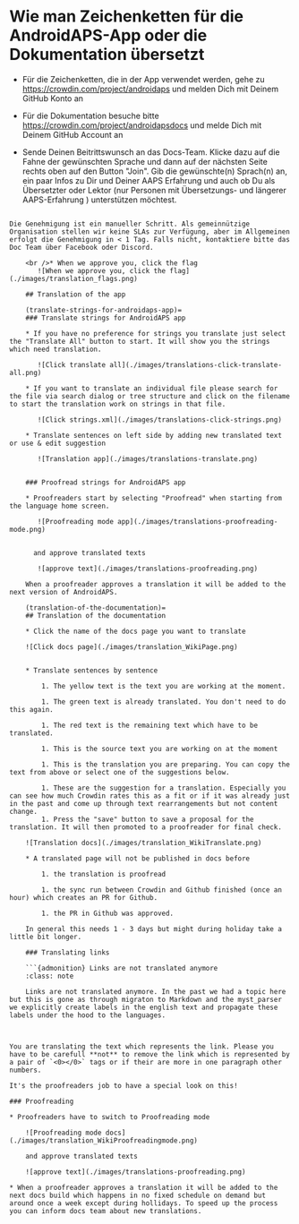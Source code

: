 # Wie man Zeichenketten für die AndroidAPS-App oder die Dokumentation übersetzt

* Für die Zeichenketten, die in der App verwendet werden, gehe zu <https://crowdin.com/project/androidaps> und melden Dich mit Deinem GitHub Konto an
* Für die Dokumentation besuche bitte <https://crowdin.com/project/androidapsdocs> und melde Dich mit Deinem GitHub Account an

* Sende Deinen Beitrittswunsch an das Docs-Team. Klicke dazu auf die Fahne der gewünschten Sprache und dann auf der nächsten Seite rechts oben auf den Button "Join". Gib die gewünschte(n) Sprach(n) an, ein paar Infos zu Dir und Deiner AAPS Erfahrung und auch ob Du als Übersetzter oder Lektor (nur Personen mit Übersetzungs- und längerer AAPS-Erfahrung ) unterstützen möchtest.

```{admonition} Time for Approval :class: note

Die Genehmigung ist ein manueller Schritt. Als gemeinnützige Organisation stellen wir keine SLAs zur Verfügung, aber im Allgemeinen erfolgt die Genehmigung in < 1 Tag. Falls nicht, kontaktiere bitte das Doc Team über Facebook oder Discord.

    <br />* When we approve you, click the flag
       ![When we approve you, click the flag](./images/translation_flags.png)
    
    ## Translation of the app
    
    (translate-strings-for-androidaps-app)=
    ### Translate strings for AndroidAPS app
    
    * If you have no preference for strings you translate just select the "Translate All" button to start. It will show you the strings which need translation.
    
       ![Click translate all](./images/translations-click-translate-all.png)
    
    * If you want to translate an individual file please search for the file via search dialog or tree structure and click on the filename to start the translation work on strings in that file.
    
       ![Click strings.xml](./images/translations-click-strings.png)
    
    * Translate sentences on left side by adding new translated text or use & edit suggestion 
    
       ![Translation app](./images/translations-translate.png)
    
    
    ### Proofread strings for AndroidAPS app
    
    * Proofreaders start by selecting "Proofread" when starting from the language home screen.
    
       ![Proofreading mode app](./images/translations-proofreading-mode.png) 
    
    
      and approve translated texts 
    
       ![approve text](./images/translations-proofreading.png)
    
    When a proofreader approves a translation it will be added to the next version of AndroidAPS.
    
    (translation-of-the-documentation)=
    ## Translation of the documentation
    
    * Click the name of the docs page you want to translate
    
    ![Click docs page](./images/translation_WikiPage.png)
    
    
    * Translate sentences by sentence
    
        1. The yellow text is the text you are working at the moment.
    
        1. The green text is already translated. You don't need to do this again.
    
        1. The red text is the remaining text which have to be translated.
    
        1. This is the source text you are working on at the moment
    
        1. This is the translation you are preparing. You can copy the text from above or select one of the suggestions below.
    
        1. These are the suggestion for a translation. Especially you can see how much Crowdin rates this as a fit or if it was already just in the past and come up through text rearrangements but not content change.
        1. Press the "save" button to save a proposal for the translation. It will then promoted to a proofreader for final check.
    
    ![Translation docs](./images/translation_WikiTranslate.png)
    
    * A translated page will not be published in docs before 
    
        1. the translation is proofread
    
        1. the sync run between Crowdin and Github finished (once an hour) which creates an PR for Github.
    
        1. the PR in Github was approved.
    
    In general this needs 1 - 3 days but might during holiday take a little bit longer.
    
    ### Translating links
    
    ```{admonition} Links are not translated anymore
    :class: note
    
    Links are not translated anymore. In the past we had a topic here but this is gone as through migraton to Markdown and the myst_parser we explicitly create labels in the english text and propagate these labels under the hood to the languages.
    
    

You are translating the text which represents the link. Please you have to be carefull **not** to remove the link which is represented by a pair of `<0></0>` tags or if their are more in one paragraph other numbers.

It's the proofreaders job to have a special look on this!

### Proofreading

* Proofreaders have to switch to Proofreading mode
    
    ![Proofreading mode docs](./images/translation_WikiProofreadingmode.png)
    
    and approve translated texts
    
    ![approve text](./images/translations-proofreading.png)

* When a proofreader approves a translation it will be added to the next docs build which happens in no fixed schedule on demand but around once a week except during hollidays. To speed up the process you can inform docs team about new translations.